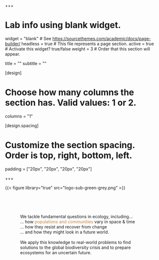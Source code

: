 +++
# Lab info using blank widget.
widget = "blank"  # See https://sourcethemes.com/academic/docs/page-builder/
headless = true  # This file represents a page section.
active = true  # Activate this widget? true/false
weight = 3  # Order that this section will appear.

title = ""
subtitle = ""

[design]
  # Choose how many columns the section has. Valid values: 1 or 2.
  columns = "1"

[design.spacing]
  # Customize the section spacing. Order is top, right, bottom, left.
  padding = ["20px", "20px", "20px", "20px"]
  
+++

<div class="container">
  <div class="row">
<div class="col-12 col-lg-4">

{{< figure library="true" src="logo-sub-green-grey.png" >}}

</div>


<div class="col-12 col-lg-8" style="padding:50px;"> 

We tackle fundamental questions in ecology, including...
<br>
... how <span style="color:#C28542">populations and communities</span> vary in space & time
<br>
... how they resist and recover from change
<br>
... and how they might look in a future world. 
<br>
<br>
We apply this knowledge to real-world problems to find solutions to the global biodiversity crisis and to prepare ecosystems for an uncertain future. 


</div>
</div>
</div>


<!-- <span style="color:#285F75"><font size="20"><b>Tonkin </b>Lab</font></span> -->

<!-- <span style="color:#C28542"><font size="12">Population & Community Ecology</font></span> -->


